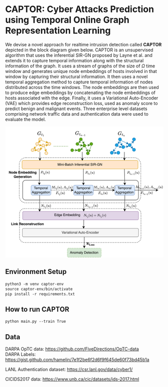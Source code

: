 # CAPTOR: Cyber Attacks Prediction using Temporal Online Graph Representation Learning

We devise a novel approach for realtime intrusion detection called **CAPTOR** depicted in the block diagram given below. CAPTOR is an unsupervised algorithm that uses the inferential SIR-GN proposed by Layne et al. and extends it to capture temporal information along with the structural information of the graph. It uses a stream of graphs of the size of $\Omega$ time window and generates unique node embeddings of hosts involved in that window by capturing their structural information. It then uses a novel temporal aggregation method to capture temporal information of nodes distributed across the time windows. The node embeddings are then used to produce edge embeddings by concatenating the node embeddings of hosts associated with the edge. Finally, it uses a Variational Auto-Encoder (VAE) which provides edge reconstruction loss, used as anomaly score to predict benign and malignant events. Three enterprise level datasets comprising network traffic data and authentication data were used to evaluate the model.

![Block Diagram](./resources/methodology_block_diagram.png)



## Environment Setup
```
python3 -m venv captor-env
source captor-env/bin/activate
pip install -r requirements.txt
```

## How to run CAPTOR
```
python main.py --train True

```

## Data
DARPA OpTC data: https://github.com/FiveDirections/OpTC-data    
DARPA Labels: https://gist.github.com/hamelin/7e1f2be6f2d6f9f645de60f73bd45b1a

LANL Authentication dataset: https://csr.lanl.gov/data/cyber1/

CICIDS2017 data: https://www.unb.ca/cic/datasets/ids-2017.html